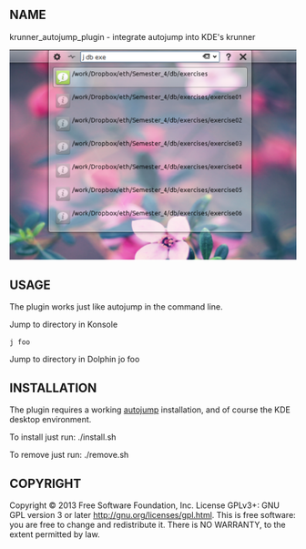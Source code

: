 NAME
----

krunner_autojump_plugin - integrate autojump into KDE's krunner 

![](doc/screen1.png "autojump in krunner")

USAGE
-----
The plugin works just like autojump in the command line.

Jump to directory in Konsole

    j foo

Jump to directory in Dolphin
	jo foo

INSTALLATION
------------

The plugin requires a working [autojump](http://github.com/joelthelion/autojump) installation, and of course the KDE desktop environment.

To install just run:
	./install.sh

To remove just run:
	./remove.sh

COPYRIGHT
---------

Copyright © 2013 Free Software Foundation, Inc. License GPLv3+: GNU GPL
version 3 or later <http://gnu.org/licenses/gpl.html>. This is free
software: you are free to change and redistribute it. There is NO
WARRANTY, to the extent permitted by law.
